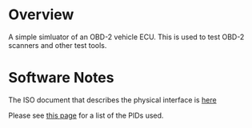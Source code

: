 Overview
========
A simple simluator of an OBD-2 vehicle ECU.  This is used to test OBD-2 scanners and other test tools.

Software Notes
==============

The ISO document that describes the physical interface is [here](https://andrewrevill.co.uk/ReferenceLibrary/OBDII%20Specifications%20-%20ISO-9141-2%20(Physical).pdf)

Please see [this page](https://en.wikipedia.org/wiki/OBD-II_PIDs) for a list of the PIDs used.
